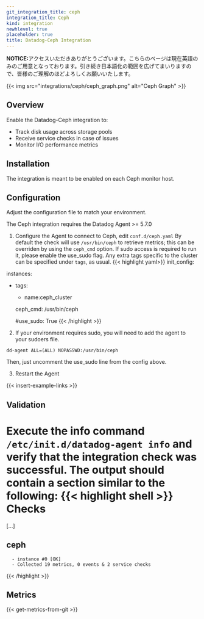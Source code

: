 ```yaml
---
git_integration_title: ceph
integration_title: Ceph
kind: integration
newhlevel: true
placeholder: true
title: Datadog-Ceph Integration
---
```


<div class='alert alert-info'><strong>NOTICE:</strong>アクセスいただきありがとうございます。こちらのページは現在英語のみのご用意となっております。引き続き日本語化の範囲を広げてまいりますので、皆様のご理解のほどよろしくお願いいたします。</div>

{{< img src="integrations/ceph/ceph_graph.png" alt="Ceph Graph" >}}

## Overview

Enable the Datadog-Ceph integration to:

  * Track disk usage across storage pools
  * Receive service checks in case of issues
  * Monitor I/O performance metrics


## Installation

The integration is meant to be enabled on each Ceph monitor host.

## Configuration

Adjust the configuration file to match your environment.  

The Ceph integration requires the Datadog Agent >= 5.7.0

1. Configure the Agent to connect to Ceph, edit `conf.d/ceph.yaml`
By default the check will use `/usr/bin/ceph` to retrieve metrics; this can be overriden by using the `ceph_cmd` option.
If sudo access is required to run it, please enable the use_sudo flag.
Any extra tags specific to the cluster can be specified under `tags`, as usual.
{{< highlight yaml>}}
init_config:

instances:
  - tags:
      - name:ceph_cluster

    ceph_cmd: /usr/bin/ceph

    #use_sudo: True
{{< /highlight >}}

2. If your environment requires sudo, you will need to add the agent to your sudoers file.
```
dd-agent ALL=(ALL) NOPASSWD:/usr/bin/ceph
```
Then, just uncomment the use_sudo line from the config above.

3. Restart the Agent

{{< insert-example-links >}}

## Validation

Execute the info command `/etc/init.d/datadog-agent info` and verify that the integration check was successful. The output should contain a section similar to the following:
{{< highlight shell >}}
Checks
======

  [...]

  ceph
  ----
      - instance #0 [OK]
      - Collected 19 metrics, 0 events & 2 service checks
{{< /highlight >}}

## Metrics

{{< get-metrics-from-git >}}